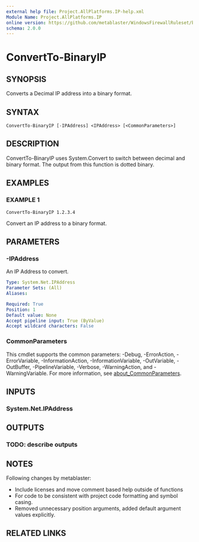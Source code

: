 ```yaml
---
external help file: Project.AllPlatforms.IP-help.xml
Module Name: Project.AllPlatforms.IP
online version: https://github.com/metablaster/WindowsFirewallRuleset/blob/develop/Modules/Project.AllPlatforms.IP/Help/en-US/ConvertTo-BinaryIP.md
schema: 2.0.0
---
```


# ConvertTo-BinaryIP

## SYNOPSIS

Converts a Decimal IP address into a binary format.

## SYNTAX

```none
ConvertTo-BinaryIP [-IPAddress] <IPAddress> [<CommonParameters>]
```

## DESCRIPTION

ConvertTo-BinaryIP uses System.Convert to switch between decimal and binary format.
The output from this function is dotted binary.

## EXAMPLES

### EXAMPLE 1

```none
ConvertTo-BinaryIP 1.2.3.4
```

Convert an IP address to a binary format.

## PARAMETERS

### -IPAddress

An IP Address to convert.

```yaml
Type: System.Net.IPAddress
Parameter Sets: (All)
Aliases:

Required: True
Position: 1
Default value: None
Accept pipeline input: True (ByValue)
Accept wildcard characters: False
```

### CommonParameters

This cmdlet supports the common parameters: -Debug, -ErrorAction, -ErrorVariable, -InformationAction, -InformationVariable, -OutVariable, -OutBuffer, -PipelineVariable, -Verbose, -WarningAction, and -WarningVariable. For more information, see [about_CommonParameters](http://go.microsoft.com/fwlink/?LinkID=113216).

## INPUTS

### System.Net.IPAddress

## OUTPUTS

### TODO: describe outputs

## NOTES

Following changes by metablaster:
- Include licenses and move comment based help outside of functions
- For code to be consistent with project code formatting and symbol casing.
- Removed unnecessary position arguments, added default argument values explicitly.

## RELATED LINKS

